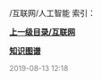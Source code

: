 /互联网/人工智能 索引：


**[上一级目录/互联网](/互联网/index.md)**

**[知识图谱](/互联网/人工智能/知识图谱/index.md)**


<font size=2 color='grey'> 2019-08-13 12:18 </font>